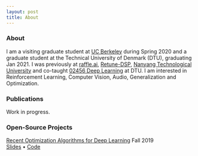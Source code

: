 ```yaml
---
layout: post
title: About
---
```


### About

I am a visiting graduate student at [UC Berkeley](https://www.berkeley.edu/) during Spring 2020 and a graduate student at the Technical University of Denmark (DTU), graduating Jan 2021. I was previously at [raffle.ai](https://www.raffle.ai/), [Retune-DSP](https://www.retune-dsp.com/), [Nanyang Technological University](https://www.ntu.edu.sg/Pages/home.aspx) and co-taught [02456 Deep Learning](https://github.com/DeepLearningDTU/02456-deep-learning-with-PyTorch) at DTU. I am interested in Reinforcement Learning, Computer Vision, Audio, Generalization and Optimization.


### Publications

Work in progress.


### Open-Source Projects

<div class="nicklashansen-item">
    <div class="nicklashansen-item-img" style="background-image: url(https://raw.githubusercontent.com/nicklashansen/neural-net-optimization/master/results/loss_cifar_sgd.png)"></div>
    <div class="nicklashansen-item-box">
    <a class="nicklashansen-item-title" href="https://github.com/nicklashansen/neural-net-optimization">Recent Optimization Algorithms for Deep Learning</a>
    <span class="nicklashansen-item-desc">Fall 2019</span>
    <div class="nicklashansen-item-links">
        <a class="nicklashansen-item-link" href="https://drive.google.com/file/d/1JvwnXfL-u_kuym2IVzZ_IR9TFN_u4kte/view">Slides</a> &bull;
        <a class="nicklashansen-item-link" href="https://github.com/nicklashansen/neural-net-optimization">Code</a>
    </div>
</div>
